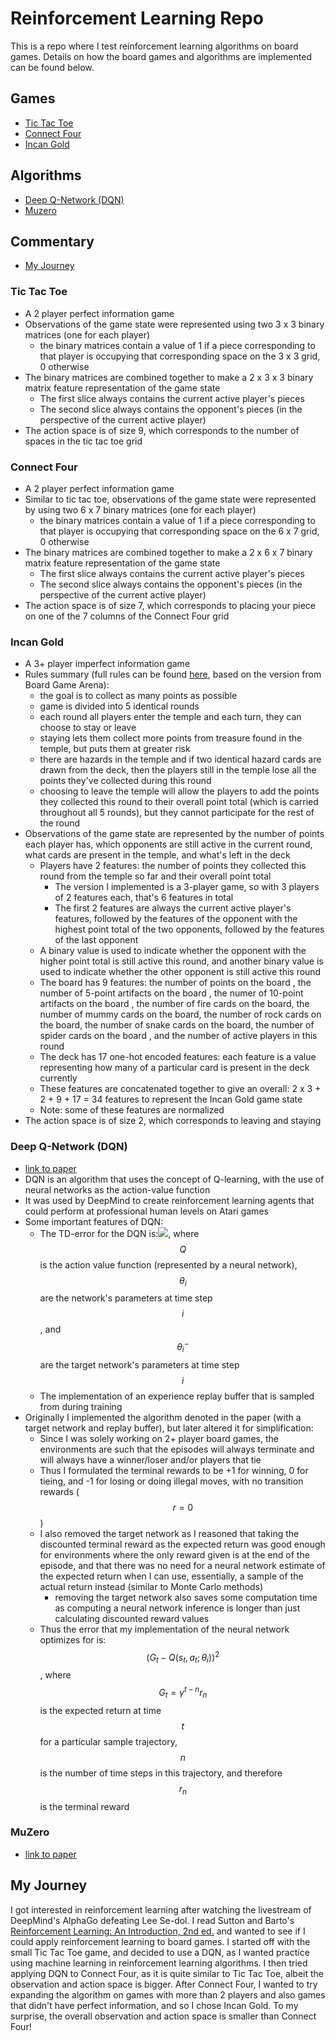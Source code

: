 # Reinforcement Learning Repo
This is a repo where I test reinforcement learning algorithms on board games. Details on how the board games and algorithms are implemented can be found below.

## Games
* [Tic Tac Toe](#tic-tac-toe)
* [Connect Four](#connect-four)
* [Incan Gold](#incan-gold)

## Algorithms
* [Deep Q-Network (DQN)](#deep-q-network-(dqn))
* [Muzero](#muzero)

## Commentary
* [My Journey](#my-journey)

### Tic Tac Toe
* A 2 player perfect information game
* Observations of the game state were represented using two 3 x 3 binary matrices (one for each player)
    * the binary matrices contain a value of 1 if a piece corresponding to that player is occupying that corresponding space on the 3 x 3 grid, 0 otherwise
* The binary matrices are combined together to make a 2 x 3 x 3 binary matrix feature representation of the game state
    * The first slice always contains the current active player's pieces
    * The second slice always contains the opponent's pieces (in the perspective of the current active player)
* The action space is of size 9, which corresponds to the number of spaces in the tic tac toe grid

### Connect Four
* A 2 player perfect information game
* Similar to tic tac toe, observations of the game state were represented by using two 6 x 7 binary matrices (one for each player)
    * the binary matrices contain a value of 1 if a piece corresponding to that player is occupying that corresponding space on the 6 x 7 grid, 0 otherwise
* The binary matrices are combined together to make a 2 x 6 x 7 binary matrix feature representation of the game state
    * The first slice always contains the current active player's pieces
    * The second slice always contains the opponent's pieces (in the perspective of the current active player)
* The action space is of size 7, which corresponds to placing your piece on one of the 7 columns of the Connect Four grid

### Incan Gold
* A 3+ player imperfect information game
* Rules summary (full rules can be found [here](https://en.doc.boardgamearena.com/Gamehelpincangold), based on the version from Board Game Arena):
    * the goal is to collect as many points as possible
    * game is divided into 5 identical rounds
    * each round all players enter the temple and each turn, they can choose to stay or leave
    * staying lets them collect more points from treasure found in the temple, but puts them at greater risk
    * there are hazards in the temple and if two identical hazard cards are drawn from the deck, then the players still in the temple lose all the points they've collected during this round
    * choosing to leave the temple will allow the players to add the points they collected this round to their overall point total (which is carried throughout all 5 rounds), but they cannot participate for the rest of the round
* Observations of the game state are represented by the number of points each player has, which opponents are still active in the current round, what cards are present in the temple, and what's left in the deck
    * Players have 2 features: the number of points they collected this round from the temple so far and their overall point total
        * The version I implemented is a 3-player game, so with 3 players of 2 features each, that's 6 features in total
        * The first 2 features are always the current active player's features, followed by the features of the opponent with the highest point total of the two opponents, followed by the features of the last opponent
    * A binary value is used to indicate whether the opponent with the higher point total is still active this round, and another binary value is used to indicate whether the other opponent is still active this round
    * The board has 9 features: the number of points on the board , the number of 5-point artifacts on the board , the numer of 10-point artifacts on the board , the number of fire cards on the board, the number of mummy cards on the board, the number of rock cards on the board, the number of snake cards on the board, the number of spider cards on the board , and the number of active players in this round
    * The deck has 17 one-hot encoded features: each feature is a value representing how many of a particular card is present in the deck currently
    * These features are concatenated together to give an overall: 2 x 3 + 2 + 9 + 17 = 34 features to represent the Incan Gold game state
    * Note: some of these features are normalized
* The action space is of size 2, which corresponds to leaving and staying

### Deep Q-Network (DQN)
* [link to paper](https://www.nature.com/articles/nature14236)
* DQN is an algorithm that uses the concept of Q-learning, with the use of neural networks as the action-value function
* It was used by DeepMind to create reinforcement learning agents that could perform at professional human levels on Atari games
* Some important features of DQN:
    * The TD-error for the DQN is:<img src="https%3A%2F%2Frender.githubusercontent.com%2Frender%2Fmath%3Fmath%3D%28+r+%2B+%5Cgamma+%5Cunderset%7Ba%27%7D%7B+%5Ctext%7Bmax%7D+%7DQ%28s%27%2Ca%27%3B%5Ctheta%5E-_i%29+-+Q%28s%2Ca%3B%5Ctheta_i%29%29%5E2">, where $$Q$$ is the action value function (represented by a neural network), $$\theta_i$$ are the network's parameters at time step $$i$$, and $$\theta^-_i$$ are the target network's parameters at time step $$i$$
    * The implementation of an experience replay buffer that is sampled from during training
* Originally I implemented the algorithm denoted in the paper (with a target network and replay buffer), but later altered it for simplification:
    * Since I was solely working on 2+ player board games, the environments are such that the episodes will always terminate and will always have a winner/loser and/or players that tie
    * Thus I formulated the terminal rewards to be +1 for winning, 0 for tieing, and -1 for losing or doing illegal moves, with no transition rewards ($$r=0$$)
    * I also removed the target network as I reasoned that taking the discounted terminal reward as the expected return was good enough for environments where the only reward given is at the end of the episode, and that there was no need for a neural network estimate of the expected return when I can use, essentially, a sample of the actual return instead (similar to Monte Carlo methods)
        * removing the target network also saves some computation time as computing a neural network inference is longer than just calculating discounted reward values
    * Thus the error that my implementation of the neural network optimizes for is: $$(G_t - Q(s_t,a_t;\theta_i))^2$$, where $$G_t=\gamma^{t-n}r_n$$ is the expected return at time $$t$$ for a particular sample trajectory, $$n$$ is the number of time steps in this trajectory, and therefore $$r_n$$ is the terminal reward

### MuZero
* [link to paper](https://arxiv.org/abs/1911.08265)

## My Journey
I got interested in reinforcement learning after watching the livestream of DeepMind's AlphaGo defeating Lee Se-dol. I read Sutton and Barto's [Reinforcement Learning: An Introduction, 2nd ed.](http://incompleteideas.net/book/the-book.html) and wanted to see if I could apply reinforcement learning to board games. I started off with the small Tic Tac Toe game, and decided to use a DQN, as I wanted practice using machine learning in reinforcement learning algorithms. I then tried applying DQN to Connect Four, as it is quite similar to Tic Tac Toe, albeit the observation and action space is bigger. 
After Connect Four, I wanted to try expanding the algorithm on games with more than 2 players and also games that didn't have perfect information, and so I chose Incan Gold. To my surprise, the overall observation and action space is smaller than Connect Four!
